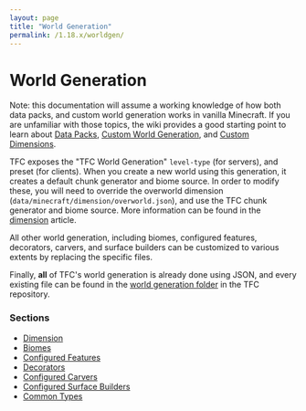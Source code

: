 ```yaml
---
layout: page
title: "World Generation"
permalink: /1.18.x/worldgen/
---
```


# World Generation

Note: this documentation will assume a working knowledge of how both data packs, and custom world generation works in vanilla Minecraft. If you are unfamiliar with those topics, the wiki provides a good starting point to learn about [Data Packs](https://minecraft.gamepedia.com/Data_Pack), [Custom World Generation](https://minecraft.gamepedia.com/Custom_world_generation), and [Custom Dimensions](https://minecraft.gamepedia.com/Custom_dimension).

TFC exposes the "TFC World Generation" `level-type` (for servers), and preset (for clients). When you create a new world using this generation, it creates a default chunk generator and biome source. In order to modify these, you will need to override the overworld dimension (`data/minecraft/dimension/overworld.json`), and use the TFC chunk generator and biome source. More information can be found in the [dimension](dimension/) article.

All other world generation, including biomes, configured features, decorators, carvers, and surface builders can be customized to various extents by replacing the specific files.

Finally, **all** of TFC's world generation is already done using JSON, and every existing file can be found in the [world generation folder](https://github.com/TerraFirmaCraft/TerraFirmaCraft/tree/1.17.x/src/main/resources/data/tfc/worldgen) in the TFC repository.

### Sections

- [Dimension](dimension/)
- [Biomes](biomes/)
- [Configured Features](features/)
- [Decorators](decorators/)
- [Configured Carvers](carvers/)
- [Configured Surface Builders](surface-builders/)
- [Common Types](common-types/)
